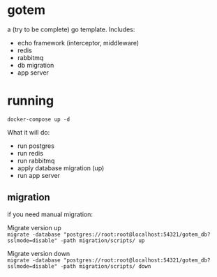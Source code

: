 # gotem
a (try to be complete) go template. Includes:
- echo framework (interceptor, middleware)
- redis 
- rabbitmq
- db migration
- app server

# running

`docker-compose up -d`

What it will do:
 - run postgres
 - run redis
 - run rabbitmq
 - apply database migration (up)
 - run app server

## migration

if you need manual migration:

Migrate version up <br>
`migrate -database "postgres://root:root@localhost:54321/gotem_db?sslmode=disable" -path migration/scripts/ up`

Migrate version down <br>
`migrate -database "postgres://root:root@localhost:54321/gotem_db?sslmode=disable" -path migration/scripts/ down`